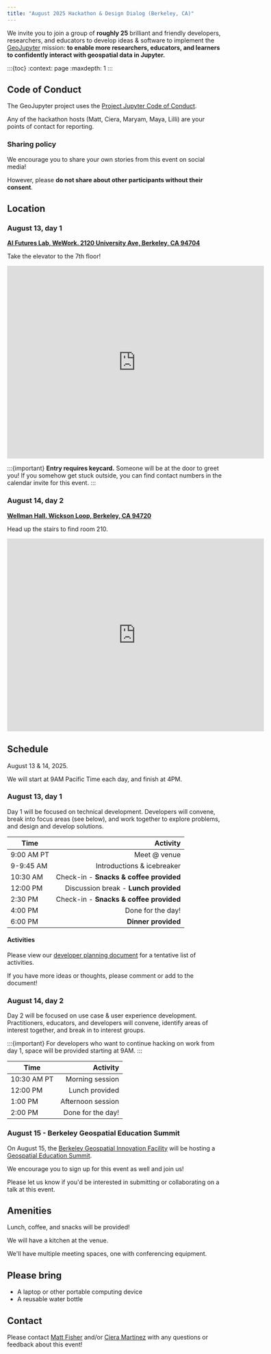 ```yaml
---
title: "August 2025 Hackathon & Design Dialog (Berkeley, CA)"
---
```


We invite you to join a group of **roughly 25** brilliant and friendly developers,
researchers, and educators to develop ideas & software to implement the
[GeoJupyter](https://geojupyter.org) mission: **to enable more researchers, educators,
and learners to confidently interact with geospatial data in Jupyter.**

:::{toc}
:context: page
:maxdepth: 1
:::


## Code of Conduct

The GeoJupyter project uses the [Project Jupyter Code of Conduct](https://github.com/jupyter/governance/blob/main/conduct/code_of_conduct.md).

Any of the hackathon hosts (Matt, Ciera, Maryam, Maya, Lilli) are your points of contact
for reporting.


### Sharing policy

We encourage you to share your own stories from this event on social media!

However, please **do not share about other participants without their consent**.


## Location

### August 13, day 1

[**AI Futures Lab, WeWork. 2120 University Ave, Berkeley, CA 94704**](https://maps.app.goo.gl/rRqHhC7U5tHA46sKA)

Take the elevator to the 7th floor!

<iframe
src="https://www.google.com/maps/embed?pb=!1m18!1m12!1m3!1d6483.69378191341!2d-122.27084681756622!3d37.87064455646541!2m3!1f0!2f0!3f0!3m2!1i1024!2i768!4f13.1!3m3!1m2!1s0x80857e9e662ebf55%3A0x94aecca207e853b0!2sWeWork%20Office%20Space%20%26%20Coworking!5e0!3m2!1sen!2sus!4v1754622092468!5m2!1sen!2sus"
width="600" height="450" style="border:0;" allowfullscreen="" loading="lazy"
referrerpolicy="no-referrer-when-downgrade"></iframe>

:::{important}
**Entry requires keycard.**
Someone will be at the door to greet you!
If you somehow get stuck outside, you can find contact numbers in the calendar invite
for this event.
:::


### August 14, day 2

[**Wellman Hall. Wickson Loop, Berkeley, CA 94720**](https://maps.app.goo.gl/VGXnwWkbzwnrwJ5u8)

Head up the stairs to find room 210.

<iframe
src="https://www.google.com/maps/embed?pb=!1m18!1m12!1m3!1d12597.797526992419!2d-122.27306637496793!3d37.87317215323613!2m3!1f0!2f0!3f0!3m2!1i1024!2i768!4f13.1!3m3!1m2!1s0x80857c20d77c84bb%3A0x1ddb86f685917787!2sWellman%20Hall%2C%20Wickson%20Loop%2C%20Berkeley%2C%20CA%2094720!5e0!3m2!1sen!2sus!4v1754622005672!5m2!1sen!2sus"
width="600" height="450" style="border:0;" allowfullscreen="" loading="lazy"
referrerpolicy="no-referrer-when-downgrade"></iframe>


## Schedule

August 13 & 14, 2025.

We will start at 9AM Pacific Time each day, and finish at 4PM.


### August 13, day 1

Day 1 will be focused on technical development.
Developers will convene, break into focus areas (see below), and work together to explore
problems, and design and develop solutions.

| Time       | Activity                                 |
|------------|-----------------------------------------:|
| 9:00 AM PT | Meet @ venue                             |
| 9-9:45 AM  | Introductions & icebreaker               |
| 10:30 AM   | Check-in - **Snacks & coffee provided**  |
| 12:00 PM   | Discussion break - **Lunch provided**    |
| 2:30 PM    | Check-in - **Snacks & coffee provided**  |
| 4:00 PM    | Done for the day!                        |
| 6:00 PM    | **Dinner provided**                      |


#### Activities

Please view our
[developer planning document](https://docs.google.com/document/d/10PqpCnGPAzJFkaCAfaQRbS3x0Y89JzbpgBzOXdxOpvU/edit?tab=t.0)
for a tentative list of activities.

If you have more ideas or thoughts, please comment or add to the document!


### August 14, day 2

Day 2 will be focused on use case & user experience development.
Practitioners, educators, and developers will convene, identify areas of interest
together, and break in to interest groups.

:::{important}
For developers who want to continue hacking on work from day 1, space will be provided starting at 9AM.
:::

| Time        | Activity             |
|-------------|---------------------:|
| 10:30 AM PT | Morning session      |
| 12:00 PM    | Lunch provided       |
| 1:00 PM     | Afternoon session    |
| 2:00 PM     | Done for the day!    |


### August 15 - Berkeley Geospatial Education Summit

On August 15, the [Berkeley Geospatial Innovation Facility](http://gif.berkeley.edu/)
will be hosting a
[Geospatial Education Summit](https://www.eventbrite.com/e/navigating-knowledge-baygeouc-berkeley-2025-geospatial-education-summit-tickets-1413493088879).

We encourage you to sign up for this event as well and join us!

Please let us know if you'd be interested in submitting or collaborating on a talk at
this event.


## Amenities

Lunch, coffee, and snacks will be provided!

We will have a kitchen at the venue.

We'll have multiple meeting spaces, one with conferencing equipment.


## Please bring

* A laptop or other portable computing device
* A reusable water bottle


## Contact

Please contact [Matt Fisher](mailto:matt.fisher@berkeley.edu) and/or
[Ciera Martinez](ccmartinez@berkeley.edu) with any questions or feedback about this
event!

